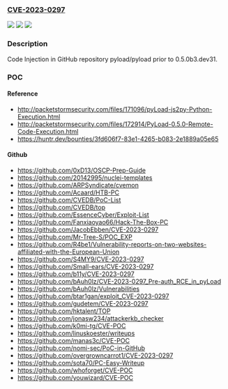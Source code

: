 ### [CVE-2023-0297](https://cve.mitre.org/cgi-bin/cvename.cgi?name=CVE-2023-0297)
![](https://img.shields.io/static/v1?label=Product&message=pyload%2Fpyload&color=blue)
![](https://img.shields.io/static/v1?label=Version&message=%3C%200.5.0b3.dev31%20&color=brighgreen)
![](https://img.shields.io/static/v1?label=Vulnerability&message=CWE-94%20Improper%20Control%20of%20Generation%20of%20Code&color=brighgreen)

### Description

Code Injection in GitHub repository pyload/pyload prior to 0.5.0b3.dev31.

### POC

#### Reference
- http://packetstormsecurity.com/files/171096/pyLoad-js2py-Python-Execution.html
- http://packetstormsecurity.com/files/172914/PyLoad-0.5.0-Remote-Code-Execution.html
- https://huntr.dev/bounties/3fd606f7-83e1-4265-b083-2e1889a05e65

#### Github
- https://github.com/0xD13/OSCP-Prep-Guide
- https://github.com/20142995/nuclei-templates
- https://github.com/ARPSyndicate/cvemon
- https://github.com/Acaard/HTB-PC
- https://github.com/CVEDB/PoC-List
- https://github.com/CVEDB/top
- https://github.com/EssenceCyber/Exploit-List
- https://github.com/Fanxiaoyao66/Hack-The-Box-PC
- https://github.com/JacobEbben/CVE-2023-0297
- https://github.com/Mr-Tree-S/POC_EXP
- https://github.com/R4be1/Vulnerability-reports-on-two-websites-affiliated-with-the-European-Union
- https://github.com/S4MY9/CVE-2023-0297
- https://github.com/Small-ears/CVE-2023-0297
- https://github.com/b11y/CVE-2023-0297
- https://github.com/bAuh0lz/CVE-2023-0297_Pre-auth_RCE_in_pyLoad
- https://github.com/bAuh0lz/Vulnerabilities
- https://github.com/btar1gan/exploit_CVE-2023-0297
- https://github.com/gudetem/CVE-2023-0297
- https://github.com/hktalent/TOP
- https://github.com/jonasw234/attackerkb_checker
- https://github.com/k0mi-tg/CVE-POC
- https://github.com/linuskoester/writeups
- https://github.com/manas3c/CVE-POC
- https://github.com/nomi-sec/PoC-in-GitHub
- https://github.com/overgrowncarrot1/CVE-2023-0297
- https://github.com/sota70/PC-Easy-Writeup
- https://github.com/whoforget/CVE-POC
- https://github.com/youwizard/CVE-POC

